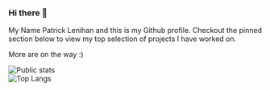 ### Hi there 👋
My Name Patrick Lenihan and this is my Github profile. Checkout the pinned section below to view my top selection of projects I have worked on. 

More are on the way :)
<!--
**Patrick-Lenihan/Patrick-Lenihan** is a ✨ _special_ ✨ repository because its `README.md` (this file) appears on your GitHub profile.

Here are some ideas to get you started:

- 🔭 I’m currently working on ...
- 🌱 I’m currently learning ...
- 👯 I’m looking to collaborate on ...
- 🤔 I’m looking for help with ...
- 💬 Ask me about ...
- 📫 How to reach me: ...
- 😄 Pronouns: ...
- ⚡ Fun fact: ...
-->
![Public stats](https://github-readme-stats.vercel.app/api?username=Patrick-Lenihan\&rank_icon=github\&include_all_commits=true\&theme=radical) <br>
![Top Langs](https://github-readme-stats.vercel.app/api/top-langs/?username=Patrick-Lenihan&layout=donut\&theme=radical)
